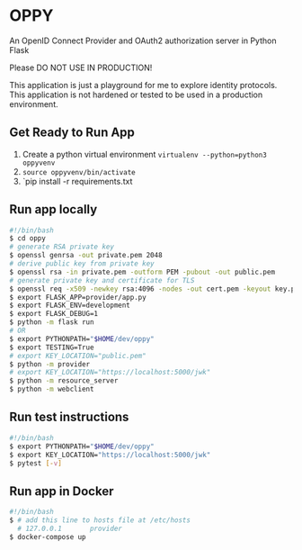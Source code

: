 # OPPY

An OpenID Connect Provider and OAuth2 authorization server in Python Flask

Please DO NOT USE IN PRODUCTION!

This application is just a playground for me to explore identity protocols. This application is not hardened or tested to be used in a production environment.

## Get Ready to Run App
1. Create a python virtual environment `virtualenv --python=python3 oppyvenv`
2. `source oppyvenv/bin/activate`
3. `pip install -r requirements.txt

## Run app locally

```bash
#!/bin/bash
$ cd oppy
# generate RSA private key
$ openssl genrsa -out private.pem 2048
# derive public key from private key
$ openssl rsa -in private.pem -outform PEM -pubout -out public.pem
# generate private key and certificate for TLS
$ openssl req -x509 -newkey rsa:4096 -nodes -out cert.pem -keyout key.pem -days 365
$ export FLASK_APP=provider/app.py
$ export FLASK_ENV=development
$ export FLASK_DEBUG=1
$ python -m flask run
# OR
$ export PYTHONPATH="$HOME/dev/oppy"
$ export TESTING=True
# export KEY_LOCATION="public.pem"
$ python -m provider
# export KEY_LOCATION="https://localhost:5000/jwk"
$ python -m resource_server
$ python -m webclient
```

## Run test instructions

```bash
#!/bin/bash
$ export PYTHONPATH="$HOME/dev/oppy"
$ export KEY_LOCATION="https://localhost:5000/jwk"
$ pytest [-v]
```

## Run app in Docker
```bash
#!/bin/bash
$ # add this line to hosts file at /etc/hosts
  # 127.0.0.1       provider
$ docker-compose up
```
